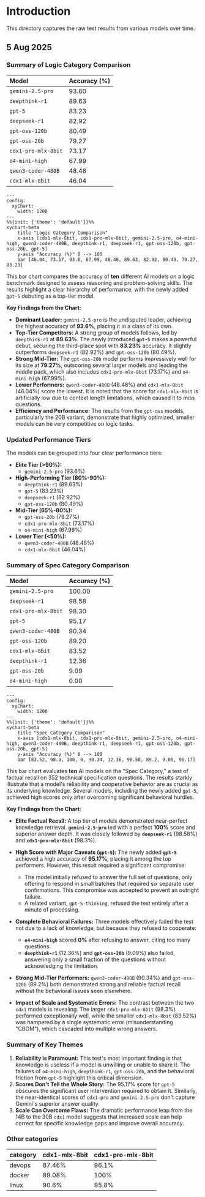 # Introduction

This directory captures the raw test results from various models over time.

## 5 Aug 2025

### Summary of Logic Category Comparison

| Model               | Accuracy (%) |
| :------------------ | :----------- |
| `gemini-2.5-pro`    | 93.60        |
| `deepthink-r1`      | 89.63        |
| `gpt-5`             | 83.23        |
| `deepseek-r1`       | 82.92        |
| `gpt-oss-120b`      | 80.49        |
| `gpt-oss-20b`       | 79.27        |
| `cdx1-pro-mlx-8bit` | 73.17        |
| `o4-mini-high`      | 67.99        |
| `qwen3-coder-480B`  | 48.48        |
| `cdx1-mlx-8bit`     | 46.04        |

```mermaid
---
config:
  xyChart:
    width: 1200
---
%%{init: {'theme': 'default'}}%%
xychart-beta
    title "Logic Category Comparison"
    x-axis [cdx1-mlx-8bit, cdx1-pro-mlx-8bit, gemini-2.5-pro, o4-mini-high, qwen3-coder-480B, deepthink-r1, deepseek-r1, gpt-oss-120b, gpt-oss-20b, gpt-5]
    y-axis "Accuracy (%)" 0 --> 100
    bar [46.04, 73.17, 93.6, 67.99, 48.48, 89.63, 82.92, 80.49, 79.27, 83.23]
```

This bar chart compares the accuracy of **ten** different AI models on a logic benchmark designed to assess reasoning and problem-solving skills. The results highlight a clear hierarchy of performance, with the newly added `gpt-5` debuting as a top-tier model.

**Key Findings from the Chart:**

- **Dominant Leader:** `gemini-2.5-pro` is the undisputed leader, achieving the highest accuracy of **93.6%**, placing it in a class of its own.
- **Top-Tier Competitors:** A strong group of models follows, led by `deepthink-r1` at **89.63%**. The newly introduced **`gpt-5`** makes a powerful debut, securing the third-place spot with **83.23%** accuracy. It slightly outperforms `deepseek-r1` (82.92%) and `gpt-oss-120b` (80.49%).
- **Strong Mid-Tier:** The `gpt-oss-20b` model performs impressively well for its size at **79.27%**, outscoring several larger models and leading the middle pack, which also includes `cdx1-pro-mlx-8bit` (73.17%) and `o4-mini-high` (67.99%).
- **Lower Performers:** `qwen3-coder-480B` (48.48%) and `cdx1-mlx-8bit` (46.04%) score the lowest. It is noted that the score for `cdx1-mlx-8bit` is artificially low due to context length limitations, which caused it to miss questions.
- **Efficiency and Performance:** The results from the `gpt-oss` models, particularly the 20B variant, demonstrate that highly optimized, smaller models can be very competitive on logic tasks.

### Updated Performance Tiers

The models can be grouped into four clear performance tiers:

- **Elite Tier (>90%):**
  - `gemini-2.5-pro` (93.6%)
- **High-Performing Tier (80%-90%):**
  - `deepthink-r1` (89.63%)
  - `gpt-5` (83.23%)
  - `deepseek-r1` (82.92%)
  - `gpt-oss-120b` (80.49%)
- **Mid-Tier (65%-80%):**
  - `gpt-oss-20b` (79.27%)
  - `cdx1-pro-mlx-8bit` (73.17%)
  - `o4-mini-high` (67.99%)
- **Lower Tier (<50%):**
  - `qwen3-coder-480B` (48.48%)
  - `cdx1-mlx-8bit` (46.04%)

### Summary of Spec Category Comparison

| Model               | Accuracy (%) |
| :------------------ | :----------- |
| `gemini-2.5-pro`    | 100.00       |
| `deepseek-r1`       | 98.58        |
| `cdx1-pro-mlx-8bit` | 98.30        |
| `gpt-5`             | 95.17        |
| `qwen3-coder-480B`  | 90.34        |
| `gpt-oss-120b`      | 89.20        |
| `cdx1-mlx-8bit`     | 83.52        |
| `deepthink-r1`      | 12.36        |
| `gpt-oss-20b`       | 9.09         |
| `o4-mini-high`      | 0.00         |

```mermaid
---
config:
  xyChart:
    width: 1200
---
%%{init: {'theme': 'default'}}%%
xychart-beta
    title "Spec Category Comparison"
    x-axis [cdx1-mlx-8bit, cdx1-pro-mlx-8bit, gemini-2.5-pro, o4-mini-high, qwen3-coder-480B, deepthink-r1, deepseek-r1, gpt-oss-120b, gpt-oss-20b, gpt-5]
    y-axis "Accuracy (%)" 0 --> 100
    bar [83.52, 98.3, 100, 0, 90.34, 12.36, 98.58, 89.2, 9.09, 95.17]
```

This bar chart evaluates **ten** AI models on the "Spec Category," a test of factual recall on 352 technical specification questions. The results starkly illustrate that a model's reliability and cooperative behavior are as crucial as its underlying knowledge. Several models, including the newly added `gpt-5`, achieved high scores only after overcoming significant behavioral hurdles.

**Key Findings from the Chart:**

- **Elite Factual Recall:** A top tier of models demonstrated near-perfect knowledge retrieval. **`gemini-2.5-pro`** led with a perfect **100%** score and superior answer depth. It was closely followed by **`deepseek-r1`** (98.58%) and **`cdx1-pro-mlx-8bit`** (98.3%).

- **High Score with Major Caveats (`gpt-5`):** The newly added **`gpt-5`** achieved a high accuracy of **95.17%**, placing it among the top performers. However, this result required a significant compromise:
  - The model initially refused to answer the full set of questions, only offering to respond in small batches that required six separate user confirmations. This compromise was accepted to prevent an outright failure.
  - A related variant, `gpt-5-thinking`, refused the test entirely after a minute of processing.

- **Complete Behavioral Failures:** Three models effectively failed the test not due to a lack of knowledge, but because they refused to cooperate:
  - **`o4-mini-high`** scored **0%** after refusing to answer, citing too many questions.
  - **`deepthink-r1`** (12.36%) and **`gpt-oss-20b`** (9.09%) also failed, answering only a small fraction of the questions without acknowledging the limitation.

- **Strong Mid-Tier Performers:** `qwen3-coder-480B` (90.34%) and `gpt-oss-120b` (89.2%) both demonstrated strong and reliable factual recall without the behavioral issues seen elsewhere.

- **Impact of Scale and Systematic Errors:** The contrast between the two `cdx1` models is revealing. The larger `cdx1-pro-mlx-8bit` (98.3%) performed exceptionally well, while the smaller `cdx1-mlx-8bit` (83.52%) was hampered by a single systematic error (misunderstanding "CBOM"), which cascaded into multiple wrong answers.

### Summary of Key Themes

1.  **Reliability is Paramount:** This test's most important finding is that knowledge is useless if a model is unwilling or unable to share it. The failures of `o4-mini-high`, `deepthink-r1`, `gpt-oss-20b`, and the behavioral friction from `gpt-5` highlight this critical dimension.
2.  **Scores Don't Tell the Whole Story:** The 95.17% score for `gpt-5` obscures the significant user intervention required to obtain it. Similarly, the near-identical scores of `cdx1-pro` and `gemini-2.5-pro` don't capture Gemini's superior answer quality.
3.  **Scale Can Overcome Flaws:** The dramatic performance leap from the 14B to the 30B `cdx1` model suggests that increased scale can help correct for specific knowledge gaps and improve overall accuracy.

### Other categories

| category | cdx1-mlx-8bit | cdx1-pro-mlx-8bit |
| -------- | ------------- | ----------------- |
| devops   | 87.46%        | 96.1%             |
| docker   | 89.08%        | 100%              |
| linux    | 90.6%         | 95.8%             |
